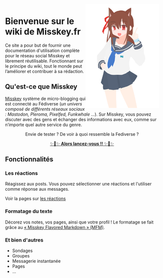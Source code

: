 <img src="img/ai_svg.svg" alt="Smiley face" align="right" width="240"> 

# Bienvenue sur le wiki de Misskey.fr
Ce site a pour but de fournir une documentation d'utilisation complète pour le réseau social Misskey et librement réutilisable.
Fonctionnant sur le principe du wiki, tout le monde peut l’améliorer et contribuer à sa rédaction.

## Qu'est-ce que Misskey
[Misskey](https://github.com/syuilo/misskey) système de micro-blogging qui est connecté au Fédiverse (*un univers composé de différents réseaux sociaux : Mastodon, Pleroma, Pixelfed, Funkwhale ...*). Sur Misskey, vous pouvez discuter avec des gens et échanger des informations avec eux, comme sur n’importe quel autre service du genre.

<center>Envie de tester ? De voir à quoi ressemble la Fediverse ?

[✨🚀✨ **Alors lancez-vous !!** ✨🚀✨](getting-started/configurer-son-compte/)</center>

## Fonctionnalités

### Les réactions
Réagissez aux posts. 
Vous pouvez sélectionner une réactions et l'utiliser comme réponse aux messages.

Voir la pages sur [les réactions](personnalisation/reactions.md)

### Formatage du texte
Décorez vos notes, vos pages, ainsi que votre profil ! Le formatage se fait grâce au [« Misskey Flavored Markdown » (MFM)](guide-avance/synthax-mfm/).

### Et bien d'autres

- Sondages
- Groupes
- Messagerie instantanée 
- Pages 
- ...